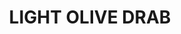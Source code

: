 ---
layout: product
title: "LIGHT OLIVE DRAB"
price: "300" 
desc: "Akrilna formulacija za senčenje"
img_path: "/assets/img/A.MIG-0864.webp"
brand: "AMMO"
available: true
special_offer: true
new: false
soon: false
cat: "020000"
subcat: "020100"
subsubcat: "020106"
sifra: "A.MIG-0864"
popular: false
---